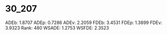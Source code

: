 # 30_207

ADEb: 1.8707
ADEp: 0.7286
ADEv: 2.2059
FDEb: 3.4531
FDEp: 1.3899
FDEv: 3.9323
Rank: 480
WSADE: 1.2753
WSFDE: 2.3523